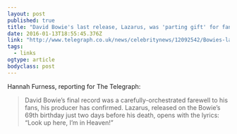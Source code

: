 ```yaml
---
layout: post 
published: true
title: "David Bowie's last release, Lazarus, was 'parting gift' for fans in carefully planned finale" 
date: 2016-01-13T18:55:45.376Z 
link: "http://www.telegraph.co.uk/news/celebritynews/12092542/Bowies-last-album-was-parting-gift-for-fans-in-carefully-planned-finale.html"
tags:
  - links
ogtype: article 
bodyclass: post 
---
```


Hannah Furness, reporting for The Telegraph:

> David Bowie’s final record was a carefully-orchestrated farewell to his fans, his producer has confirmed. Lazarus, released on the Bowie’s 69th birthday just two days before his death, opens with the lyrics: “Look up here, I’m in Heaven!”
